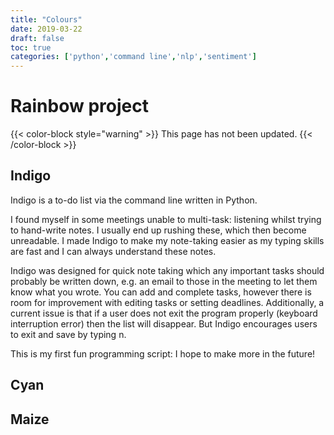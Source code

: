 ```yaml
---
title: "Colours"
date: 2019-03-22
draft: false
toc: true
categories: ['python','command line','nlp','sentiment']
---
```


# Rainbow project

{{< color-block style="warning" >}}
This page has not been updated.
{{< /color-block >}}

## Indigo

Indigo is a to-do list via the command line written in Python.

I found myself in some meetings unable to multi-task: listening whilst trying to hand-write notes. I usually end up rushing these, which then become unreadable. I made Indigo to make my note-taking easier as my typing skills are fast and I can always understand these notes.

Indigo was designed for quick note taking which any important tasks should probably be written down, e.g. an email to those in the meeting to let them know what you wrote.
You can add and complete tasks, however there is room for improvement with editing tasks or setting deadlines. Additionally, a current issue is that if a user does not exit the program properly (keyboard interruption error) then the list will disappear. But Indigo encourages users to exit and save by typing n.

This is my first fun programming script: I hope to make more in the future!

## Cyan

## Maize